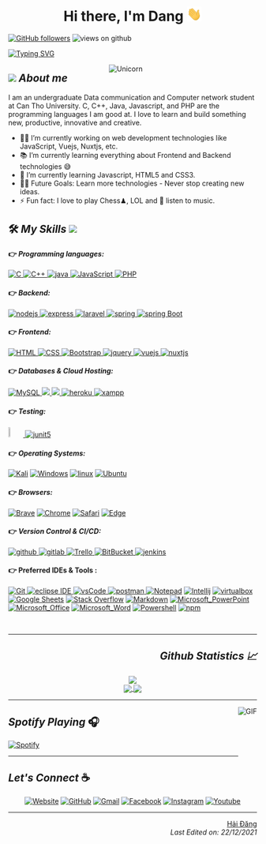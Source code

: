 <h1 align="center">Hi there, I'm Dang <img src="https://raw.githubusercontent.com/ABSphreak/ABSphreak/master/gifs/Hi.gif" width="30px"></h1>

[![GitHub followers](https://img.shields.io/github/followers/dangthemen10.svg?style=social&label=Followers)](https://github.com/dangthemen10?tab=followers)
<img src="https://komarev.com/ghpvc/?username=dangthemen10&label=Views&color=brightgreen&style=flat-square" alt="views on github" />

[![Typing SVG](https://readme-typing-svg.herokuapp.com?font=Architects+Daughter&color=20CC1B&size=20&lines=Hello,+My+full+name+is+Phan+Hai+Dang...;I+was+born+in+1997!;I'm+a+Web+Developer...;And,+I+come+from+Kien+Giang+province)](https://git.io/typing-svg)

<img align="right" width=300px alt="Unicorn" src="https://camo.githubusercontent.com/992babdffd8c74a1502de375fbdf7e4d54773242/68747470733a2f2f6d656469612e67697068792e636f6d2f6d656469612f53576f536b4e36447854737a71494b4571762f67697068792e676966" />

## <img src="https://media.giphy.com/media/ObNTw8Uzwy6KQ/giphy.gif" width="30px">&nbsp;***About me***
I am an undergraduate Data communication and Computer network student at Can Tho University. C, C++, Java, Javascript, and PHP are the programming languages I am good at. I love to learn and build something new, productive, innovative and creative.
- 👨‍💻 I’m currently working on web development technologies like JavaScript, Vuejs, Nuxtjs, etc.
- 📚 I’m currently learning everything about Frontend and Backend technologies 😅
- 🌱 I’m currently learning Javascript, HTML5 and CSS3.
- 💪🏼 Future Goals: Learn more technologies - Never stop creating new ideas.
- ⚡ Fun fact: I love to play Chess♟, LOL and 🎵 listen to music.

## 🛠️ ***My Skills*** <img src = "https://media2.giphy.com/media/QssGEmpkyEOhBCb7e1/giphy.gif?cid=ecf05e47a0n3gi1bfqntqmob8g9aid1oyj2wr3ds3mg700bl&rid=giphy.gif" width = 32px>

#### 👉 _Programming languages:_

<p align="left">
  <a href="https://www.cprogramming.com/" target="_blank">
    <img alt="C" src="https://img.shields.io/badge/C%20-%232370ED.svg?logo=c&logoColor=white">
  </a>
  <a href="https://www.w3schools.com/cpp/" target="_blank">
    <img alt="C++" src="https://img.shields.io/badge/C++%20-%2300599C.svg?logo=c%2B%2B&logoColor=white">
  </a>
  <a href="https://www.java.com" target="_blank"> 
    <img src="http://img.shields.io/badge/-Java-e8892f?style=flat-square&logo=java&logoColor=white" alt="java"/> 
  </a>
  <a href="https://developer.mozilla.org/en-US/docs/Web/JavaScript" target="_blank"> 
     <img alt="JavaScript" src="https://img.shields.io/badge/JavaScript%20-%23F7DF1E.svg?logo=javascript&logoColor=black">
   </a>
  <a href="https://www.php.net/" target="_blank">
    <img alt="PHP" src="https://img.shields.io/badge/PHP-%23777BB4.svg?logo=php&logoColor=white"/>
  </a>
</p>

#### 👉 _Backend:_
<p align="left">
  <a href="https://nodejs.org" target="_blank"> 
    <img src="https://img.shields.io/badge/-Nodejs-339933?style=flat-square&logo=Node.js&logoColor=ffffff"
      alt="nodejs"/> 
  </a>
  <a href="https://expressjs.com" target="_blank">
    <img src="https://img.shields.io/badge/Express.js-d83a7d?style=flat-square&logo=node.js"alt="express" />
  </a>
  <a href="https://hibernate.org/" target="_blank"> 
    <img src="https://img.shields.io/badge/-Laravel-F55247?style=flat-square&logo=Laravel&logoColor=white" alt="laravel" /> 
  </a>
  <a href="https://spring.io/" target="_blank"> 
    <img src="http://img.shields.io/badge/-Spring-6db33f?style=flat-square&logo=spring&logoColor=white" alt="spring" /> 
  </a>
  <a href="https://spring.io/" target="_blank"> 
    <img src="http://img.shields.io/badge/-Springboot-629e3a?style=flat-square&logo=springboot&logoColor=white" alt="spring Boot" /> 
  </a>
</p>

#### 👉 _Frontend:_
<p align="left"> 
  <a href="https://www.w3.org/html/" target="_blank"> 
   <img alt="HTML" src="https://img.shields.io/badge/HTML5%20-%23E34F26.svg?logo=html5&logoColor=white">
  </a>   
  <a href="https://www.w3schools.com/css/" target="_blank">
    <img alt="CSS" src="https://img.shields.io/badge/-CSS3-1572B6?style=flat-square&logo=css3">
  </a> 
  <a href="https://getbootstrap.com" target="_blank"> 
    <img alt="Bootstrap" src="https://img.shields.io/badge/Bootstrap-%23563D7C.svg?style=flat&logo=bootstrap&logoColor=white"/>
  </a>
  <a href="https://jquery.com/" target="_blank">
    <img src="https://img.shields.io/badge/-JQuery-blue?style=flat&logo=jquery&link=https://github.com/dangthemen10" alt="jquery"/> 
  </a>
  <a href="https://vuejs.org/" target="_blank">
    <img src="https://img.shields.io/badge/-Vue.js-34495E?style=flat-square&logo=Vue.js" alt="vuejs"/> 
  </a>
  <a href="https://nuxtjs.org/" target="_blank">
    <img src="https://img.shields.io/badge/-Nuxt.js-34495E?style=flat-square&logo=Nuxt.js" alt="nuxtjs"/> 
  </a>
</p>

#### 👉 _Databases & Cloud Hosting:_
<p align="left">
  <a href="https://www.mysql.com/" target="_blank">
    <img alt="MySQL" src="https://img.shields.io/badge/-MySQL-black?style=flat-square&logo=mysql">
  </a>  
  <a href="https://www.mongodb.com/" target="_blank">
    <img src="https://img.shields.io/badge/-MongoDB-FCA121?style=flat&logo=mongodb">
  </a> 
  <a href="#" target="_blank">
    <img src="https://img.shields.io/badge/-Sql%20Server-CC2927?style=flat-square&logo=microsoft-sql-server&logoColor=ffffff">
  </a> 
  <a href="https://heroku.com" target="_blank"> 
    <img src="https://img.shields.io/badge/Heroku%20-%23430098.svg?logo=heroku&logoColor=white"
      alt="heroku"/> 
  </a>
  <a href="#">
    <img alt="xampp" src="https://img.shields.io/badge/Xampp%20-%23430098.svg?logo=xampp&logoColor=white">
  </a>
</p>
 
#### 👉 _Testing:_
<p align="left">
  <a href="https://jestjs.io/" target="_blank"> 
    <img width="6%" height="20px" src="https://www.vectorlogo.zone/logos/jestjsio/jestjsio-ar21.svg">
  </a>
  <a href="https://junit.org/junit5/" target="_blank"> 
    <img width="6%" src="https://img.shields.io/badge/junit-25A162.svg?style=for-the-badge&logo=junit5&logoColor=white" alt="junit5" /> 
  </a>
</p>
 
#### 👉 _Operating Systems:_
<p>
	<a href="#"><img alt="Kali" src="https://img.shields.io/badge/Kali_Linux-557C94?logo=kali-linux&logoColor=white"></a>
	<a href="#"><img alt="Windows" src="https://img.shields.io/badge/Windows-0078D6?logo=windows&logoColor=white"></a>
	<a href="#"><img alt="linux" src="https://img.shields.io/badge/Linux-FCC624?style=flat&logo=linux&logoColor=black"></a>
  <a href="#"><img alt="Ubuntu" src="https://img.shields.io/badge/Ubuntu-E95420?style=flat-square&logo=ubuntu&logoColor=white"></a>
</p>

#### 👉 _Browsers:_
<p>
	<a href="#"><img alt="Brave" src="https://img.shields.io/badge/Brave-FB542B?logo=brave&logoColor=white"></a>
	<a href="#"><img alt="Chrome" src="https://img.shields.io/badge/Google_chrome-4285F4?logo=Google-Chrome&logoColor=white"></a>
	<a href="#"><img alt="Safari" src="https://img.shields.io/badge/Safari-FF1B2D?logo=Safari&logoColor=white"></a>
	<a href="#"><img alt="Edge" src="https://img.shields.io/badge/Microsoft_Edge-0078D7?logo=Microsoft-edge&logoColor=white"></a>
</p>

#### 👉 _Version Control & CI/CD:_
<p align="left">
  <a href="https://github.com/dangthemen10" target="_blank">
    <img src="https://img.shields.io/badge/-Github-181717?style=flat-square&logo=GitHub&logoColor=white" alt="github" />
  </a>
  <a href="https://gitlab.com/" target="_blank">
    <img src="https://img.shields.io/badge/GitLab-330F63?style=flat-square&logo=gitlab&logoColor=white"
      alt="gitlab"/>
  </a>
  <a href="#" target="_blank">
    <img src="https://img.shields.io/badge/-Trello-0079BF?style=flat-square&logo=Trello&logoColor=white"
      alt="Trello"/>
  </a>
  <a href="#" target="_blank">
    <img src="https://img.shields.io/badge/-BitBucket-darkblue?style=flat-square&logo=bitbucket"
      alt="BitBucket"/>
  </a>
  <a href="https://www.jenkins.io" target="_blank"> 
    <img height="20px" src="https://img.shields.io/badge/jenkins-D24939.svg?style=for-the-badge&logo=jenkins&logoColor=white" alt="jenkins"/> 
  </a>
 </p>

#### 👉 Preferred IDEs  & Tools :
 
<p>
  <a href="https://git-scm.com/" target="_blank">
    <img alt="Git" src="https://img.shields.io/badge/Git%20-%23F05033.svg?logo=git&logoColor=white">
  </a>
  <a href="https://eclipse.org" target="_blank">
    <img src="http://img.shields.io/badge/-Eclipse-41347e?style=flat-square&logo=eclipse&logoColor=white" alt="eclipse IDE"/> 
  </a>
  <a href="https://code.visualstudio.com/" target="_blank">
    <img src="https://img.shields.io/badge/Visual%20Studio%20Code-0078d7.svg?logo=visual-studio-code&logoColor=white" alt="vsCode"/> 
  </a>
  <a href="https://postman.com" target="_blank"> 
    <img src="https://img.shields.io/badge/Postman-FF6C37?logo=postman&logoColor=white" alt="postman"/>
  </a>
  <a href="#"><img alt="Notepad" src="https://img.shields.io/badge/Notepad++-90E59A.svg?logo=notepad%2B%2B&logoColor=black"></a>
	<a href="#"><img alt="Intellij" src="https://img.shields.io/badge/IntelliJ&nbsp;IDEA-000000.svg?logo=intellij-idea&logoColor=white"></a>
  <a href="https://www.virtualbox.org/" target="_blank">
    <img height="20px" src="https://img.shields.io/badge/virtualbox-183A61.svg?style=for-the-badge&logo=virtualbox&logoColor=white" alt="virtualbox"/>
  </a>
  <a href="#"><img alt="Google Sheets" src="https://img.shields.io/badge/Google%20Sheets%20-%2334A853.svg?logo=google%20sheets&logoColor=white"></a>
  <a href="#"><img alt="Stack Overflow" src="https://img.shields.io/badge/-Stack%20Overflow-FE7A16?logo=stack-overflow&logoColor=white"></a>
  <a href="#"><img alt="Markdown" src="https://img.shields.io/badge/Markdown-%23000000.svg?logo=markdown&logoColor=white"></a>
  <a href="#"><img alt="Microsoft_PowerPoint" src="https://img.shields.io/badge/Microsoft_PowerPoint-B7472A?style=flat-square&logo=microsoft-powerpoint&logoColor=white"></a>
  <a href="#"><img alt="Microsoft_Office" src="https://img.shields.io/badge/Microsoft_Office-D83B01?style=flat-square&logo=microsoft-office&logoColor=white"></a>
  <a href="#"><img alt="Microsoft_Word" src="https://img.shields.io/badge/Microsoft_Word-2B579A?style=flat-square&logo=microsoft-word&logoColor=white"></a>
  <a href="#"><img alt="Powershell" src="http://img.shields.io/badge/-Powershell-5391FE?style=flat-square&logo=powershell&logoColor=ffffff"></a>
  <a href="#"><img alt="npm" src="https://img.shields.io/badge/-npm-CB3837?style=flat-square&logo=npm"></a>
</p>

<br/>

---

  <h2 align="right"> <i>Github Statistics 📈 </i></h2>
  <div align="center">
	  <a href="">
	    <img align="center" src="https://github-readme-streak-stats.herokuapp.com/?user=dangthemen10&theme=tokyonight" />
	  </a>
  </div>
  
  <div align="center"> 
     <a href="">
      <img align="center" src="https://github-readme-stats-sigma-five.vercel.app/api?username=dangthemen10&show_icons=true&include_all_commits=true&count_private=true&theme=react&line_height=40" />
    </a>
    <a href="">
      <img align="center" src="https://github-readme-stats.vercel.app/api/top-langs/?username=dangthemen10&theme=react&line_height=40&hide=css"/>
    </a>
  </div
  
  </br>
  
---

<img align="right" alt="GIF" height="170px" src="https://media.giphy.com/media/J5B1Y8QZnzXXbLQIBu/giphy.gif" />

## _Spotify Playing_ 🎧

[![Spotify](https://novatorem.bgstatic.vercel.app/api/spotify)](https://open.spotify.com/user/11153360645)

---

## _Let's Connect_ :coffee:
<p align="center">
  <a href="https://sites.google.com/site/phanhaidhangshomepage/"><img src="https://img.icons8.com/bubbles/50/000000/web.png" alt="Website"/></a>
	<a href="https://github.com/dangthemen10"><img src="https://img.icons8.com/bubbles/50/000000/github.png" alt="GitHub"/></a>
	<a href="mailto:phanhaidangkgumt@gmail.com"><img src="https://img.icons8.com/bubbles/50/000000/gmail.png" alt="Gmail"/></a>
	<a href="https://www.facebook.com/phdang97/"><img src="https://img.icons8.com/bubbles/50/000000/facebook-new.png" alt="Facebook"/></a>
	<a href="https://www.instagram.com/dangtypn/"><img src="https://img.icons8.com/bubbles/50/000000/instagram.png" alt="Instagram"/></a>
	<a href="https://www.youtube.com/channel/UCdYAzeRhAZL9n4llAcsbiww"><img src="https://img.icons8.com/bubbles/50/000000/youtube.png" alt="Youtube"/></a>
</p>

---
  
<p align="right">
  <a href="https://github.com/dangthemen10">Hải Đăng</a>
  </br>
  <i>Last Edited on: 22/12/2021</i>
</p>
